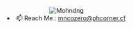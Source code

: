 <div align="center">
<img src="https://user-images.githubusercontent.com/93068579/195838903-dea74e8b-719e-4241-a165-27db7b5c77c4.gif" alt="Mohndng">
</div>
<li align="center"> 📫 Reach Me : <a href="mailto:mncozero@phcorner.cf">mncozero@phcorner.cf</a>
